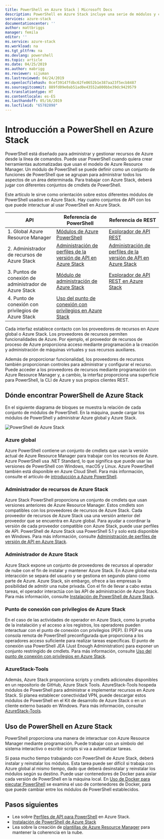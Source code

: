 ```yaml
---
title: PowerShell en Azure Stack | Microsoft Docs
description: PowerShell en Azure Stack incluye una serie de módulos y contextos.
services: azure-stack
documentationcenter: ''
author: mattbriggs
manager: femila
editor: ''
ms.service: azure-stack
ms.workload: na
ms.tgt_pltfrm: na
ms.devlang: powershell
ms.topic: article
ms.date: 04/25/2019
ms.author: mabrigg
ms.reviewer: sijuman
ms.lastreviewed: 04/24/2019
ms.openlocfilehash: 0cef39147fdbc62fe0652b1e387aa23f5ecb8487
ms.sourcegitcommit: 889fd09e0ab51ad0e43552a800bbe39dc9429579
ms.translationtype: HT
ms.contentlocale: es-ES
ms.lasthandoff: 05/16/2019
ms.locfileid: "65782898"
---
```

# <a name="get-started-with-powershell-on-azure-stack"></a>Introducción a PowerShell en Azure Stack

PowerShell está diseñado para administrar y gestionar recursos de Azure desde la línea de comandos. Puede usar PowerShell cuando quiera crear herramientas automatizadas que usan el modelo de Azure Resource Manager. Un módulo de PowerShell se puede definir como un conjunto de funciones de PowerShell que se agrupan para administrar todos los aspectos de un área determinada. Para trabajar con Azure Stack, deberá jugar con diferentes conjuntos de cmdlets de PowerShell.

Este artículo le sirve como orientación sobre estos diferentes módulos de PowerShell usados en Azure Stack. Hay cuatro conjuntos de API con los que puede interactuar al usar PowerShell en Azure Stack.

| API | Referencia de PowerShell | Referencia de REST |
| --- | --- | --- |
| 1. Global Azure Resource Manager | [Módulos de Azure PowerShell](https://github.com/Azure/azure-powershell/blob/master/documentation/azure-powershell-modules.md) | [Explorador de API REST](https://docs.microsoft.com/rest/api/) |
| 2. Administrador de recursos de Azure Stack | [Administración de perfiles de la versión de API en Azure Stack](azure-stack-version-profiles.md) | [Administración de perfiles de la versión de API en Azure Stack](azure-stack-version-profiles.md) |
| 3. Puntos de conexión de administrador de Azure Stack | [Módulo de administración de Azure Stack](https://docs.microsoft.com/powershell/azure/azure-stack/overview) | [Explorador de API REST en Azure Stack](https://docs.microsoft.com/rest/api/?term=Azure%20Azure%20Stack%20Admin) |
| 4.  Punto de conexión con privilegios de Azure Stack | [Uso del punto de conexión con privilegios en Azure Stack](../operator/azure-stack-privileged-endpoint.md) | |

Cada interfaz establece contacto con los proveedores de recursos en Azure global o Azure Stack. Los proveedores de recursos permiten funcionalidades de Azure. Por ejemplo, el proveedor de recursos de proceso de Azure proporciona acceso mediante programación a la creación y administración de máquinas virtuales y sus recursos auxiliares.

Además de proporcionar funcionalidad, los proveedores de recursos también proporcionan controles para administrar y configurar el recurso. Puede acceder a los proveedores de recursos mediante programación con Azure Resource Manager y, a cambio, la interfaz proporciona una superficie para PowerShell, la CLI de Azure y sus propios clientes REST.

## <a name="where-to-find-azure-stack-powershell"></a>Dónde encontrar PowerShell de Azure Stack

En el siguiente diagrama de bloques se muestra la relación de cada conjunto de módulos de PowerShell. En la máquina, puede cargar los módulos de PowerShell y administrar Azure global y Azure Stack.

![PowerShell de Azure Stack](media/azure-stack-powershell-overview/Azure-Stack-PowerShell.png)

### <a name="global-azure"></a>Azure global

Azure PowerShell contiene un conjunto de cmdlets que usan la versión actual de Azure Resource Manager para trabajar con los recursos de Azure. Azure PowerShell usa .NET Standard, lo que significa que puede usar las versiones de PowerShell con Windows, macOS y Linux. Azure PowerShell también está disponible en Azure Cloud Shell. Para más información, consulte el artículo de [introducción a Azure PowerShell](https://docs.microsoft.com/powershell/azure/get-started-azureps).

### <a name="azure-stack-resource-manager"></a>Administrador de recursos de Azure Stack

Azure Stack PowerShell proporciona un conjunto de cmdlets que usan versiones anteriores de Azure Resource Manager. Estos cmdlets son compatibles con los proveedores de recursos de Azure Stack. Cada proveedor de recursos de Azure Stack usa una versión anterior del proveedor que se encuentra en Azure global. Para ayudar a coordinar la versión de cada proveedor compatible con Azure Stack, puede usar perfiles de API. PowerShell de Azure Stack usa PowerShell 5.1 y solo está disponible en Windows. Para más información, consulte [Administración de perfiles de versión de API en Azure Stack](azure-stack-version-profiles.md).

### <a name="azure-stack-administrator"></a>Administrador de Azure Stack

Azure Stack expone un conjunto de proveedores de recursos al operador de nube con el fin de instalar y mantener Azure Stack. En Azure global esta interacción se separa del usuario y se gestiona en segundo plano como parte de Azure. Azure Stack, sin embargo, ofrece a las empresas la posibilidad de admitir una nube privada. Con el fin de llevar a cabo estas tareas, el operador interactúa con las API de administración de Azure Stack. Para más información, consulte [Instalación de PowerShell de Azure Stack](../operator/azure-stack-powershell-install.md).

### <a name="azure-stack-privileged-endpoint"></a>Punto de conexión con privilegios de Azure Stack

En el caso de las actividades de operador en Azure Stack, como la prueba de la instalación y el acceso a los registros, los operadores pueden interactuar con el punto de conexión con privilegios (PEP). El PEP es una consola remota de PowerShell preconfigurada que proporciona a los operadores acceso suficiente para realizar tareas específicas. El punto de conexión usa PowerShell JEA (Just Enough Administration) para exponer un conjunto restringido de cmdlets. Para más información, consulte [Uso del punto de conexión con privilegios en Azure Stack](../operator/azure-stack-privileged-endpoint.md).

### <a name="azurestack-tools"></a>AzureStack-Tools

Además, Azure Stack proporciona scripts y cmdlets adicionales disponibles en un repositorio de GitHub, Azure Stack Tools. AzureStack-Tools hospeda módulos de PowerShell para administrar e implementar recursos en Azure Stack. Si planea establecer conectividad VPN, puede descargar estos módulos de PowerShell en el Kit de desarrollo de Azure Stack o en un cliente externo basado en Windows. Para más información, consulte [AzureStack-Tools](https://github.com/Azure/AzureStack-Tools).

## <a name="working-with-powershell-on-azure-stack"></a>Uso de PowerShell en Azure Stack

PowerShell proporciona una manera de interactuar con Azure Resource Manager mediante programación. Puede trabajar con un símbolo del sistema interactivo o escribir scripts si va a automatizar tareas.

Si pasa mucho tiempo trabajando con PowerShell de Azure Stack, deberá instalar y reinstalar los módulos. Esta tarea puede ser difícil si trabaja con Azure global al mismo tiempo, dado que deberá desinstalar y reinstalar los módulos según su destino. Puede usar contenedores de Docker para aislar cada versión de PowerShell en la máquina local. En [Uso de Docker para ejecutar PowerShell](azure-stack-powershell-user-docker.md) se examina el uso de contenedores de Docker, para que puede cambiar entre los módulos de PowerShell establecidos.


## <a name="next-steps"></a>Pasos siguientes

- Lea sobre [Perfiles de API para PowerShell](azure-stack-version-profiles.md) en Azure Stack.
- [Instalación de PowerShell de Azure Stack](../operator/azure-stack-powershell-install.md)
- Lea sobre la creación de [plantillas de Azure Resource Manager](azure-stack-develop-templates.md) para mantener la coherencia en la nube.